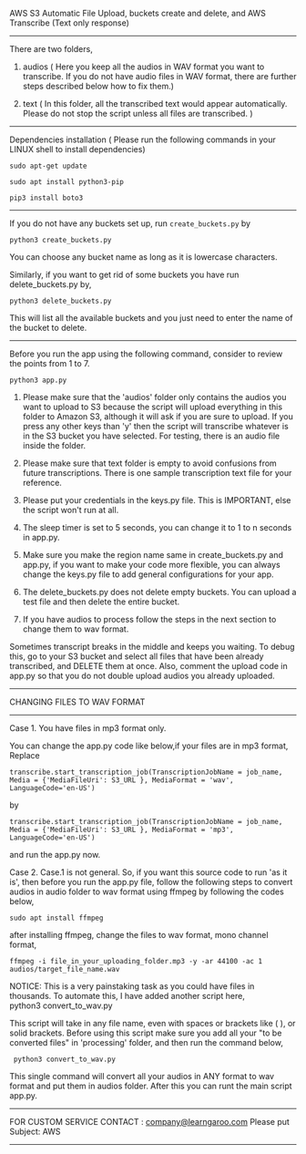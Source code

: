AWS S3 Automatic File Upload, buckets create and delete, and AWS Transcribe (Text only response) 


____________________________________________________________________________________________________________________________________________________

There are two folders,

1. audios  ( Here you keep all the audios in WAV format you want to transcribe. If you do not have audio files in WAV format, there are further steps described below how to fix them.)

2. text  ( In this folder, all the transcribed text would appear automatically. Please do not stop the script unless all files are transcribed. )

____________________________________________________________________________________________________________________________________________________

Dependencies installation ( Please run the following commands in your LINUX shell to install dependencies)

```
sudo apt-get update

sudo apt install python3-pip

pip3 install boto3
```
____________________________________________________________________________________________________________________________________________________


If you do not have any buckets set up,
run `create_buckets.py` by 

`python3 create_buckets.py`

You can choose any bucket name as long as it is lowercase characters.

Similarly, if you want to get rid of some buckets you have run delete_buckets.py by,

`python3 delete_buckets.py`

This will list all the available buckets and you just need to enter the name of the bucket to delete. 

______________________________________________________________________________________________________

Before you run the app using the following command, consider to review the points from 1 to 7.

```
python3 app.py

```

1. Please make sure that the 'audios' folder only contains the audios you want to upload to S3 because the script will upload everything in this folder to Amazon S3, although it will ask if you are sure to upload. If you press any other keys than 'y' then the script will transcribe whatever is in the S3 bucket you have selected. For testing, there is an audio file inside the folder. 

2. Please make sure that text folder is empty to avoid confusions from future transcriptions. There is one sample transcription text file for your reference.

3. Please put your credentials in the keys.py file. This is IMPORTANT, else the script won't run at all.

4. The sleep timer is set to 5 seconds, you can change it to 1 to n seconds in app.py.

5. Make sure you make the region name same in create_buckets.py and app.py, if you want to make your code more flexible, you can always change the keys.py file to add general configurations for your app.

6. The delete_buckets.py does not delete empty buckets. You can upload a test file and then delete the entire bucket.

7. If you have audios to process follow the steps in the next section to change them to wav format.


Sometimes transcript breaks in the middle and keeps you waiting. To debug this, go to your S3 bucket and select all files that have been already transcribed, and DELETE them at once. Also, comment the upload code in app.py so that you do not double upload audios you already uploaded.

_________________________________________________________________________________________________________________________
CHANGING FILES TO WAV FORMAT
_________________________________________________________________________________________________________________________

Case 1. You have files in mp3 format only. 

You can change the app.py code like below,if your files are in mp3 format, 
Replace
```
transcribe.start_transcription_job(TranscriptionJobName = job_name, Media = {'MediaFileUri': S3_URL }, MediaFormat = 'wav', LanguageCode='en-US')

```
by

```
transcribe.start_transcription_job(TranscriptionJobName = job_name, Media = {'MediaFileUri': S3_URL }, MediaFormat = 'mp3', LanguageCode='en-US')

```
and run the app.py now.


Case 2. Case.1 is not general. So, if you want this source code to run 'as it is', then before you run the app.py file, follow the following steps to convert audios in audio folder to wav format using ffmpeg by following the codes below,

```
sudo apt install ffmpeg
```
after installing ffmpeg, change the files to wav format, mono channel format,
```
ffmpeg -i file_in_your_uploading_folder.mp3 -y -ar 44100 -ac 1 audios/target_file_name.wav
```

NOTICE: This is a very painstaking task as you could have files in thousands. 
To automate this, I have added another script here,  
python3 convert_to_wav.py

This script will take in any file name, even with spaces or brackets like ( ), or solid brackets. Before using this script make sure you add all your "to be converted files" in 'processing' folder, and then run the command below,

```
 python3 convert_to_wav.py

```
This single command will convert all your audios in ANY format to wav format and put them in audios folder. After this you can runt the main script app.py.

___________________________________________________________________________________________________________

FOR CUSTOM SERVICE CONTACT : company@learngaroo.com
Please put Subject: AWS
___________________________________________________________________________________________________________
